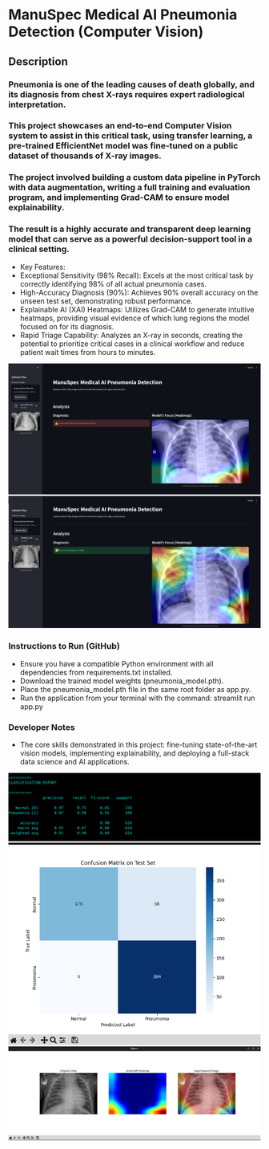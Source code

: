 # ManuSpec Medical AI Pneumonia Detection (Computer Vision)

## Description

### Pneumonia is one of the leading causes of death globally, and its diagnosis from chest X-rays requires expert radiological interpretation. 

### This project showcases an end-to-end Computer Vision system to assist in this critical task, using transfer learning, a pre-trained EfficientNet model was fine-tuned on a public dataset of thousands of X-ray images. 

### The project involved building a custom data pipeline in PyTorch with data augmentation, writing a full training and evaluation program, and implementing Grad-CAM to ensure model explainability. 

### The result is a highly accurate and transparent deep learning model that can serve as a powerful decision-support tool in a clinical setting.

- Key Features:
- Exceptional Sensitivity (98% Recall): Excels at the most critical task by correctly identifying 98% of all actual pneumonia cases.
- High-Accuracy Diagnosis (90%): Achieves 90% overall accuracy on the unseen test set, demonstrating robust performance.
- Explainable AI (XAI) Heatmaps: Utilizes Grad-CAM to generate intuitive heatmaps, providing visual evidence of which lung regions the model focused on for its diagnosis.
- Rapid Triage Capability: Analyzes an X-ray in seconds, creating the potential to prioritize critical cases in a clinical workflow and reduce patient wait times from hours to minutes.

![ManuSpec AI diagnosing pneumonia](manuspec-pneumonia-1.png)
![ManuSpec AI diagnosing a normal x-ray](manuspec-pneumonia-normal-1.png)

### Instructions to Run (GitHub)

- Ensure you have a compatible Python environment with all dependencies from requirements.txt installed.
- Download the trained model weights (pneumonia_model.pth).
- Place the pneumonia_model.pth file in the same root folder as app.py.
- Run the application from your terminal with the command: streamlit run app.py

### Developer Notes
- The core skills demonstrated in this project: fine-tuning state-of-the-art vision models, implementing explainability, and deploying a full-stack data science and AI applications.

![Classification Report](data_classification_report.png)
![Confusion Matrix](confusion_matrix.png)
![Grad-CAM Explainability Visualization](heatmap.png)
